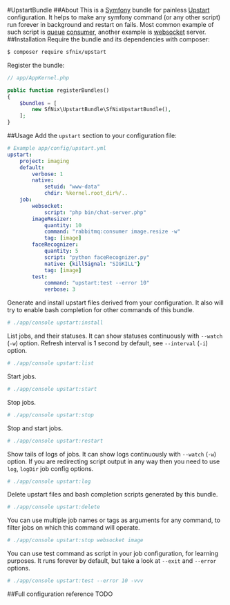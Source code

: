 #UpstartBundle
##About
This is a [Symfony](http://symfony.com/what-is-symfony) bundle for painless [Upstart](http://upstart.ubuntu.com/cookbook/#introduction) configuration.
It helps to make any symfony command (or any other script) run forever in background and restart on fails.
Most common example of such script is [queue](https://www.rabbitmq.com) [consumer](https://github.com/videlalvaro/rabbitmqbundle), another example is [websocket](http://socketo.me) server.
##Installation
Require the bundle and its dependencies with composer:
```bash
$ composer require sfnix/upstart
```
Register the bundle:
```php
// app/AppKernel.php

public function registerBundles()
{
    $bundles = [
        new SfNix\UpstartBundle\SfNixUpstartBundle(),
    ];
}
```
##Usage
Add the `upstart` section to your configuration file:
```yml
# Example app/config/upstart.yml
upstart:
    project: imaging
    default:
        verbose: 1
        native:
            setuid: "www-data"
            chdir: %kernel.root_dir%/..
    job:
        websocket:
            script: "php bin/chat-server.php"
        imageResizer:
            quantity: 10
            command: "rabbitmq:consumer image.resize -w"
            tag: [image]
        faceRecognizer:
            quantity: 5
            script: "python faceRecognizer.py"
            native: {killSignal: "SIGKILL"}
            tag: [image]
        test:
            command: "upstart:test --error 10"
            verbose: 3
```
Generate and install upstart files derived from your configuration.
It also will try to enable bash completion for other commands of this bundle.
```bash
# ./app/console upstart:install
```
List jobs, and their statuses.
It can show statuses continuously with `--watch` (`-w`) option.
Refresh interval is 1 second by default, see `--interval` (`-i`) option.
```bash
# ./app/console upstart:list
```
Start jobs.
```bash
# ./app/console upstart:start
```
Stop jobs.
```bash
# ./app/console upstart:stop
```
Stop and start jobs.
```bash
# ./app/console upstart:restart
```
Show tails of logs of jobs.
It can show logs continuously with `--watch` (`-w`) option.
If you are redirecting script output in any way then you need to use `log`, `logDir` job config options.
```bash
# ./app/console upstart:log
```
Delete upstart files and bash completion scripts generated by this bundle.
```bash
# ./app/console upstart:delete
```
You can use multiple job names or tags as arguments for any command, to filter jobs on which this command will operate.
```bash
# ./app/console upstart:stop websocket image
```
You can use test command as script in your job configuration, for learning purposes.
It runs forever by default, but take a look at `--exit` and `--error` options. 
```bash
# ./app/console upstart:test --error 10 -vvv
```
##Full configuration reference
TODO